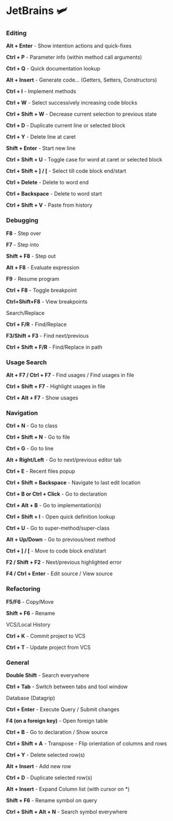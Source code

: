 # JetBrains 🛩️

### Editing

**Alt + Enter** -
Show intention actions and quick-fixes

**Ctrl + P** -
Parameter info (within method call arguments)

**Ctrl + Q** -
Quick documentation lookup

**Alt + Insert** -
Generate code... (Getters, Setters, Constructors)

**Ctrl + I** -
Implement methods

**Ctrl + W** -
Select successively increasing code blocks

**Ctrl + Shift + W** -
Decrease current selection to previous state

**Ctrl + D** -
Duplicate current line or selected block

**Ctrl + Y** -
Delete line at caret

**Shift + Enter** -
Start new line

**Ctrl + Shift + U** -
Toggle case for word at caret or selected block

**Ctrl + Shift + \] / \[** -
Select till code block end/start

**Ctrl + Delete** -
Delete to word end

**Ctrl + Backspace** -
Delete to word start

**Ctrl + Shift + V** -
Paste from history

### Debugging

**F8** -
Step over

**F7** -
Step into

**Shift + F8** -
Step out

**Alt + F8** -
Evaluate expression

**F9** -
Resume program

**Ctrl + F8** -
Toggle breakpoint

**Ctrl+Shift+F8** -
View breakpoints

Search/Replace

**Ctrl + F/R** -
Find/Replace

**F3/Shift + F3** -
Find next/previous

**Ctrl + Shift + F/R** -
Find/Replace in path

### Usage Search

**Alt + F7 / Ctrl + F7** -
Find usages / Find usages in file

**Ctrl + Shift + F7** -
Highlight usages in file

**Ctrl + Alt + F7** -
Show usages

### Navigation

**Ctrl + N** -
Go to class

**Ctrl + Shift + N** -
Go to file

**Ctrl + G** -
Go to line

**Alt + Right/Left** -
Go to next/previous editor tab

**Ctrl + E** -
Recent files popup

**Ctrl + Shift + Backspace** -
Navigate to last edit location

**Ctrl + B or Ctrl + Click** -
Go to declaration

**Ctrl + Alt + B** -
Go to implementation(s)

**Ctrl + Shift + I** -
Open quick definition lookup

**Ctrl + U** -
Go to super-method/super-class

**Alt + Up/Down** -
Go to previous/next method

**Ctrl + \] / \[** -
Move to code block end/start

**F2 / Shift + F2** -
Next/previous highlighted error

**F4 / Ctrl + Enter** -
Edit source / View source

### Refactoring

**F5/F6** -
Copy/Move

**Shift + F6** -
Rename

VCS/Local History

**Ctrl + K** -
Commit project to VCS

**Ctrl + T** -
Update project from VCS

### General

**Double Shift** -
Search everywhere

**Ctrl + Tab** -
Switch between tabs and tool window

Database (Datagrip)

**Ctrl + Enter** -
Execute Query / Submit changes

**F4 (on a foreign key)** -
Open foreign table

**Ctrl + B** -
Go to declaration / Show source

**Ctrl + Shift + A** -
Transpose - Flip orientation of columns and rows

**Ctrl + Y** -
Delete selected row(s)

**Alt + Insert** -
Add new row

**Ctrl + D** -
Duplicate selected row(s)

**Alt + Insert** -
Expand Column list (with cursor on \*)

**Shift + F6** -
Rename symbol on query

**Ctrl + Shift + Alt + N** -
Search symbol everywhere
